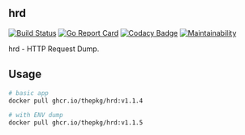 hrd
-

[![Build Status](https://github.com/thepkg/hrd/actions/workflows/ci.yml/badge.svg)](https://github.com/thepkg/hrd/actions/workflows/ci.yml)
[![Go Report Card](https://goreportcard.com/badge/github.com/cn007b/hrd)](https://goreportcard.com/report/github.com/cn007b/hrd)
[![Codacy Badge](https://app.codacy.com/project/badge/Grade/a25d02fd43d34750911152b7a0d66ad6)](https://www.codacy.com/gh/cn007b/hrd/dashboard?utm_source=github.com&amp;utm_medium=referral&amp;utm_content=cn007b/hrd&amp;utm_campaign=Badge_Grade)
[![Maintainability](https://api.codeclimate.com/v1/badges/1d9d3d6acf37cde6e37e/maintainability)](https://codeclimate.com/github/cn007b/hrd/maintainability)

hrd - HTTP Request Dump.

## Usage

````sh
# basic app
docker pull ghcr.io/thepkg/hrd:v1.1.4

# with ENV dump
docker pull ghcr.io/thepkg/hrd:v1.1.5
````
